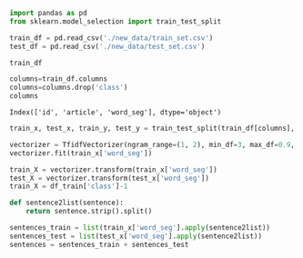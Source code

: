 

```python
import pandas as pd
from sklearn.model_selection import train_test_split
```


```python
train_df = pd.read_csv('./new_data/train_set.csv')
test_df = pd.read_csv('./new_data/test_set.csv')
```


```python
train_df
```







```python
columns=train_df.columns
columns=columns.drop('class')
columns
```




    Index(['id', 'article', 'word_seg'], dtype='object')




```python
train_x, test_x, train_y, test_y = train_test_split(train_df[columns], train_df['class'], test_size=0.3, random_state=2019)
```
```python
vectorizer = TfidfVectorizer(ngram_range=(1, 2), min_df=3, max_df=0.9, sublinear_tf=True)
vectorizer.fit(train_x['word_seg'])

train_X = vectorizer.transform(train_x['word_seg'])   
test_X = vectorizer.transform(test_x['word_seg'])   
train_X = df_train['class']-1 

def sentence2list(sentence):
    return sentence.strip().split()

sentences_train = list(train_x['word_seg'].apply(sentence2list))
sentences_test = list(test_x['word_seg'].apply(sentence2list))
sentences = sentences_train + sentences_test

```
